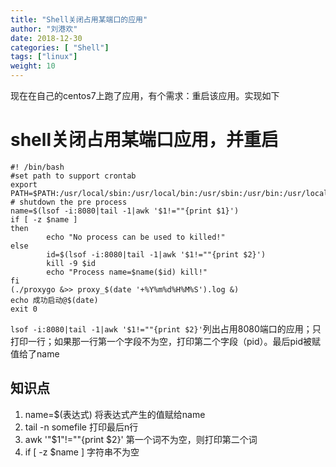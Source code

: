 ```yaml
---
title: "Shell关闭占用某端口的应用"
author: "刘港欢"
date: 2018-12-30
categories: [ "Shell"]
tags: ["linux"]
weight: 10
---
```


现在在自己的centos7上跑了应用，有个需求：重启该应用。实现如下 <!--more-->

# shell关闭占用某端口应用，并重启

```
#! /bin/bash
#set path to support crontab
export PATH=$PATH:/usr/local/sbin:/usr/local/bin:/usr/sbin:/usr/bin:/usr/local/go/bin:/root/bin
# shutdown the pre process
name=$(lsof -i:8080|tail -1|awk '$1!=""{print $1}')
if [ -z $name ]
then
        echo "No process can be used to killed!"
else
        id=$(lsof -i:8080|tail -1|awk '$1!=""{print $2}')
        kill -9 $id
        echo "Process name=$name($id) kill!"
fi
(./proxygo &>> proxy_$(date '+%Y%m%d%H%M%S').log &)
echo 成功启动@$(date)
exit 0

```

`lsof -i:8080|tail -1|awk '$1!=""{print $2}'`列出占用8080端口的应用；只打印一行；如果那一行第一个字段不为空，打印第二个字段（pid）。最后pid被赋值给了name

## 知识点

1. name=$(表达式) 将表达式产生的值赋给name
2. tail -n somefile 打印最后n行
3. awk '"$1"!=""{print $2}'  第一个词不为空，则打印第二个词
4. if [ -z $name ]  字符串不为空
